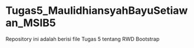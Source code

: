 # Tugas5_MaulidhiansyahBayuSetiawan_MSIB5
Repository ini adalah berisi file Tugas 5 tentang RWD Bootstrap
